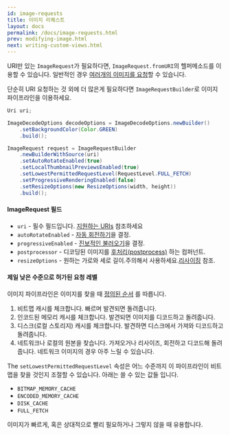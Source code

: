 ```yaml
---
id: image-requests
title: 이미지 리퀘스트
layout: docs
permalink: /docs/image-requests.html
prev: modifying-image.html
next: writing-custom-views.html
---
```

URI만 있는 `ImageRequest`가 필요하다면, `ImageRequest.fromURI`의 헬퍼메소드를 이용할 수 있습니다. 일반적인 경우 [여러개의 이미지를 요청](requesting-multiple-images.html)할 수 있습니다.

단순히 URI 요청하는 것 외에 더 많은게 필요하다면 `ImageRequestBuilder`로 이미지 파이프라인을 이용하세요.

```java
Uri uri;

ImageDecodeOptions decodeOptions = ImageDecodeOptions.newBuilder()
    .setBackgroundColor(Color.GREEN)
    .build();

ImageRequest request = ImageRequestBuilder
    .newBuilderWithSource(uri)
    .setAutoRotateEnabled(true)
    .setLocalThumbnailPreviewsEnabled(true)
    .setLowestPermittedRequestLevel(RequestLevel.FULL_FETCH)
    .setProgressiveRenderingEnabled(false)
    .setResizeOptions(new ResizeOptions(width, height))
    .build();
```

#### ImageRequest 필드

- `uri` - 필수 필드입니다. [지원하는 URIs](supported-uris.html) 참조하세요
- `autoRotateEnabled` - [자동 회전하기](resizing--rotating.html#rotate)을 결정.
- `progressiveEnabled` - [진보적인 불러오기](progressive-jpegs.html)을 결정.
- `postprocessor` - 디코딩된 이미지를 [후처리(postprocess)](modifying-image.html) 하는 컴퍼넌트.
- `resizeOptions` - 원하는 가로와 세로 길이.주의해서 사용하세요.[리사이징](resizing-rotating.html) 참조.

#### 제일 낮은 수준으로 허가된 요청 레벨

이미지 파이프라인은 이미지를 찾을 때 [정의된 순서](intro-image-pipeline.html) 를 따릅니다.

1. 비트맵 캐시를 체크합니다. 빠르며 발견되면 돌려줍니다.
2. 인코드된 메모리 캐시를 체크합니다. 발견되면 이미지를 디코드하고 돌려줍니다.
3. 디스크(로컬 스토리지) 캐시를 체크합니다. 발견하면 디스크에서 가져와 디코드하고 돌려줍니다.
4. 네트워크나 로컬의 원본을 찾습니다. 가져오거나 리사이즈, 회전하고 디코드해 돌려줍니다. 네트워크 이미지의 경우 아주 느릴 수 있습니다.

The `setLowestPermittedRequestLevel` 속성은 어느 수준까지 이 파이프라인이 비트맵을 찾을 것인지 조절할 수 있습니다. 아래는 쓸 수 있는 값들 입니다.

- `BITMAP_MEMORY_CACHE`
- `ENCODED_MEMORY_CACHE`
- `DISK_CACHE`
- `FULL_FETCH`

이미지가 빠르게, 혹은 상대적으로 빨리 필요하거나 그렇지 않을 때 유용합니다.
